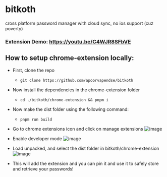 # bitkoth
cross platform password manager with cloud sync, no ios support (cuz poverty)

### Extension Demo: https://youtu.be/C4WJR8SFbVE
## How to setup chrome-extension locally:

- First, clone the repo
    -  ```git clone https://github.com/apoorvapendse/bitkoth```
- Now install the dependencies in the chrome-extension folder
    - ```cd ./bitkoth/chrome-extension && pnpm i```
- Now make the dist folder using the following command:
    - ```pnpm run build```

- Go to chrome extensions icon and click on manage extensions 
![image](https://github.com/apoorvapendse/bitkoth/assets/102853901/6c9fd287-bc98-4f20-8c0d-64fff1517628)

- Enable developer mode
  ![image](https://github.com/apoorvapendse/bitkoth/assets/102853901/c8a86b7d-0395-41e6-9c5b-aabb1274552a)

- Load unpacked, and select the dist folder in bitkoth/chrome-extension
![image](https://github.com/apoorvapendse/bitkoth/assets/102853901/686abfa3-1c52-4059-92c8-9093bf597988)

- This will add the extension and you can pin it and use it to safely store and retrieve your passwords!
